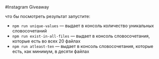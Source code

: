 #Instagram Giveaway

что бы посмотреть результат запустите:

- `npm run unique-values` — выдает в консоль количество уникальных словосочетаний
- `npm run exist-in-all-files` — выдает в консоль словосочетания, которые есть во всех 20 файлах
- `npm run atleast-ten` — выдает в консоль словосочетания, которые есть, как минимум, в десяти файлах